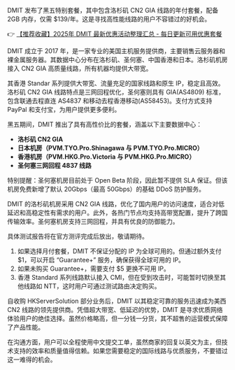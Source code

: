
DMIT 发布了黑五特别套餐，其中包含洛杉矶 CN2 GIA 线路的年付套餐，配备 2GB 内存，仅需 $139/年。这是寻找高性能线路的用户不容错过的好机会。

👉 [【推荐收藏】2025年 DMIT 最新优惠活动整理汇总 - 每日更新可用优惠套餐](https://bit.ly/dmit_coupon)


DMIT 成立于 2017 年，是一家专业的美国主机服务提供商，主要销售云服务器和裸金属服务器。其数据中心分布在洛杉矶、圣何塞、中国香港和日本。洛杉矶机房接入 CN2 GIA 高质量线路，所有机器均提供大带宽。

其香港 Standar 系列提供大带宽、流量充足的国家线路和原生 IP，稳定且高效。洛杉矶 CN2 GIA 线路特点是三网回程优化，圣何塞则具有 GIA(AS4809) 标准，包含联通去程直连 AS4837 和移动去程香港移动(AS58453)。支付方式支持 PayPal 和支付宝，为用户提供更多便利。


黑五期间，DMIT 推出了具有高性价比的套餐，涵盖以下主要数据中心：

- **洛杉矶 CN2 GIA**
- **日本机房（PVM.TYO.Pro.Shinagawa 与 PVM.TYO.Pro.MICRO）**
- **香港机房（PVM.HKG.Pro.Victoria 与 PVM.HKG.Pro.MICRO）**
- **圣何塞三网回程 4837 线路**

特别提醒：圣何塞机房目前处于 Open Beta 阶段，因此暂不提供 SLA 保证。但该机房免费新增了默认 20Gbps（最高 50Gbps）的基础 DDoS 防护服务。


DMIT 的洛杉矶机房采用 CN2 GIA 线路，优化了国内用户的访问速度，适合对低延迟和高稳定性有需求的用户。此外，各热门节点均支持高带宽配置，提升了跨国传输效率。圣何塞机房支持三网回程，并具有优良的防御能力。

具体测试报告将在官方测评完成后放出，敬请期待。


1. 如果选择月付套餐，DMIT 不保证分配的 IP 为全球可用的。但通过额外支付 $1，可以开启 “Guarantee+” 服务，确保获得全球可用的 IP。
2. 如果未购买 Guarantee+，需要支付 $5 更换不可用 IP。
3. 香港 Standard 系列线路默认接入 CMI，但在受到攻击时，可能暂时切换至其他线路如 NTT，这时用户可通过测试路由决定购买。


自收购 HKServerSolution 部分业务后，DMIT 以其稳定可靠的服务迅速成为美西 CN2 线路的领先提供商。凭借超大带宽、低延迟的优势，DMIT 是寻求优质网络体验用户的绝佳选择。虽然价格略高，但一分钱一分货，其不超售的运营模式保障了产品性能。

在沟通方面，用户可以全程使用中文提交工单，虽然商家的回复以英文为主，但技术支持的效率和质量值得信赖。如果您需要稳定的国际线路与优质服务，不要错过这一难得的机会。
